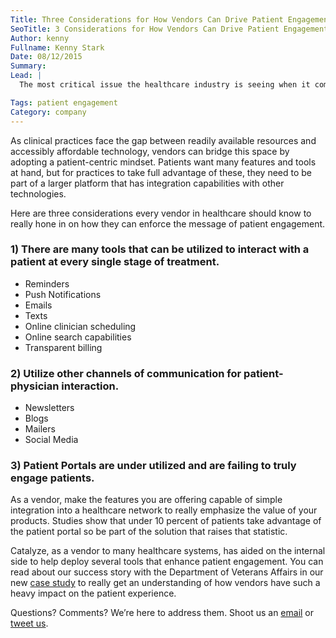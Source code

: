 ```yaml
---
Title: Three Considerations for How Vendors Can Drive Patient Engagement Forward.md
SeoTitle: 3 Considerations for How Vendors Can Drive Patient Engagement Forward
Author: kenny
Fullname: Kenny Stark
Date: 08/12/2015
Summary: 
Lead: |
  The most critical issue the healthcare industry is seeing when it comes to patient engagement is altering the perspectives and suppositions of patients and clinicians. Many believe that patient portals are the end-all solution for patient engagement by simply satisfying Meaningful Use requirements, but what many fail to understand is that patient engagement is not simply technological advancements; it is a complete culture change.

Tags: patient engagement
Category: company
---
```

As clinical practices face the gap between readily available resources and accessibly affordable technology, vendors can bridge this space by adopting a patient-centric mindset. Patients want many features and tools at hand, but for practices to take full advantage of these, they need to be part of a larger platform that has integration capabilities with other technologies.

Here are three considerations every vendor in healthcare should know to really hone in on how they can enforce the message of patient engagement.

### 1) There are many tools that can be utilized to interact with a patient at every single stage of treatment.

-  Reminders
-  Push Notifications
-  Emails
-  Texts
-  Online clinician scheduling 
-  Online search capabilities
-  Transparent billing

### 2) Utilize other channels of communication for patient-physician interaction.

-  Newsletters
-  Blogs
-  Mailers
-  Social Media

### 3) Patient Portals are under utilized and are failing to truly engage patients.

As a vendor, make the features you are offering capable of simple integration into a healthcare network to really emphasize the value of your products. Studies show that under 10 percent of patients take advantage of the patient portal so be part of the solution that raises that statistic.

Catalyze, as a vendor to many healthcare systems, has aided on the internal side to help deploy several tools that enhance patient engagement. You can read about our success story with the Department of Veterans Affairs in our new [case study](https://catalyze.io/customers/veterans-affairs) to really get an understanding of how vendors have such a heavy impact on the patient experience. 

Questions? Comments? We’re here to address them. Shoot us an [email](hello@catalyze.io) or [tweet us](https://twitter.com/catalyzeio).

